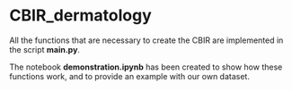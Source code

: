 # CBIR_dermatology

All the functions that are necessary to create the CBIR are implemented in the script **main.py**.

The notebook **demonstration.ipynb** has been created to show how these functions work, and to provide an example with our own dataset.